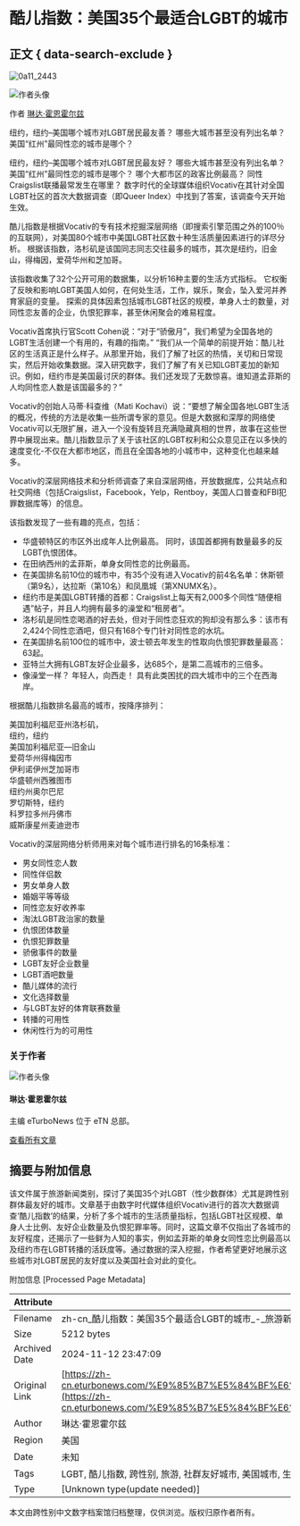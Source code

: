 # 酷儿指数：美国35个最适合LGBT的城市

## 正文 { data-search-exclude }


![0a11_2443](https://eturbonews.com/wp-content/uploads/2017/03/0a11_2443.jpg)

![作者头像](https://eturbonews.com/wp-content/uploads/2024/01/PROFILE-PIC-100x100.jpg)

作者 [琳达·霍恩霍尔兹](https://zh-cn.eturbonews.com/%E4%BD%9C%E8%80%85/%E6%9E%97%E8%BE%BE%E9%9C%8C%E6%81%A9%E9%9C%8C%E5%B0%94%E8%8C%A8/)

纽约，纽约–美国哪个城市对LGBT居民最友善？ 哪些大城市甚至没有列出名单？ 美国“红州”最同性恋的城市是哪个？

纽约，纽约–美国哪个城市对LGBT居民最友好？ 哪些大城市甚至没有列出名单？ 美国“红州”最同性恋的城市是哪个？ 哪个大都市区的政客比例最高？ 同性Craigslist联播最常发生在哪里？ 数字时代的全球媒体组织Vocativ在其针对全国LGBT社区的首次大数据调查（即Queer Index）中找到了答案，该调查今天开始生效。

酷儿指数是根据Vocativ的专有技术挖掘深层网络（即搜索引擎范围之外的100％的互联网），对美国80个城市中美国LGBT社区数十种生活质量因素进行的详尽分析。 根据该指数，洛杉矶是该国同志同志交往最多的城市，其次是纽约，旧金山，得梅因，爱荷华州和芝加哥。

该指数收集了32个公开可用的数据集，以分析16种主要的生活方式指标。 它权衡了反映和影响LGBT美国人如何，在何处生活，工作，娱乐，聚会，坠入爱河并养育家庭的变量。 探索的具体因素包括城市LGBT社区的规模，单身人士的数量，对同性恋友善的企业，仇恨犯罪率，甚至休闲聚会的难易程度。

Vocativ首席执行官Scott Cohen说：“对于“骄傲月”，我们希望为全国各地的LGBT生活创建一个有用的，有趣的指南。” “我们从一个简单的前提开始：酷儿社区的生活真正是什么样子。从那里开始，我们了解了社区的热情，关切和日常现实，然后开始收集数据。深入研究数字，我们了解了有关已知LGBT麦加的新知识。例如，纽约市是美国最讨厌的群体。我们还发现了无数惊喜。谁知道孟菲斯的人均同性恋人数是该国最多的？”

Vocativ的创始人马蒂·科查维（Mati Kochavi）说：“要想了解全国各地LGBT生活的概况，传统的方法是收集一些所谓专家的意见。但是大数据和深厚的网络使Vocativ可以无限扩展，进入一个没有旋转且充满隐藏真相的世界，故事在这些世界中展现出来。酷儿指数显示了关于该社区的LGBT权利和公众意见正在以多快的速度变化-不仅在大都市地区，而且在全国各地的小城市中，这种变化也越来越多。

Vocativ的深层网络技术和分析师调查了来自深层网络，开放数据库，公共站点和社交网络（包括Craigslist，Facebook，Yelp，Rentboy，美国人口普查和FBI犯罪数据库等）的信息。

该指数发现了一些有趣的亮点，包括：

- 华盛顿特区的市区外出成年人比例最高。 同时，该国首都拥有数量最多的反LGBT仇恨团体。
- 在田纳西州的孟菲斯，单身女同性恋的比例最高。
- 在美国排名前10位的城市中，有35个没有进入Vocativ的前4名名单：休斯顿（第9名），达拉斯（第10名）和凤凰城（第XNUMX名）。
- 纽约市是美国LGBT转播的首都：Craigslist上每天有2,000多个同性“随便相遇”帖子，并且人均拥有最多的澡堂和“租房者”。
- 洛杉矶是同性恋喝酒的好去处，但对于同性恋狂欢的狗却没有那么多：该市有2,424个同性恋酒吧，但只有168个专门针对同性恋的水坑。
- 在美国排名前100位的城市中，波士顿去年发生的性取向仇恨犯罪数量最高：63起。
- 亚特兰大拥有LGBT友好企业最多，达685个，是第二高城市的三倍多。
- 像澡堂一样？ 年轻人，向西走！ 具有此类困扰的四大城市中的三个在西海岸。

根据酷儿指数排名最高的城市，按降序排列：

美国加利福尼亚州洛杉矶，  
纽约，纽约  
美国加利福尼亚—旧金山  
爱荷华州得梅因市  
伊利诺伊州芝加哥市  
华盛顿州西雅图市  
纽约州奥尔巴尼  
罗切斯特，纽约  
科罗拉多州丹佛市  
威斯康星州麦迪逊市  

Vocativ的深层网络分析师用来对每个城市进行排名的16条标准：

- 男女同性恋人数  
- 同性伴侣数  
- 男女单身人数  
- 婚姻平等等级  
- 同性恋友好收养率  
- 淘汰LGBT政治家的数量  
- 仇恨团体数量  
- 仇恨犯罪数量  
- 骄傲事件的数量  
- LGBT友好企业数量  
- LGBT酒吧数量  
- 酷儿媒体的流行  
- 文化选择数量  
- 与LGBT友好的体育联赛数量  
- 转播的可用性  
- 休闲性行为的可用性  

### 关于作者

![作者头像](https://eturbonews.com/wp-content/uploads/2024/01/PROFILE-PIC-150x150.jpg)

#### 琳达·霍恩霍尔兹

主编 eTurboNews 位于 eTN 总部。

[查看所有文章](https://zh-cn.eturbonews.com/%E4%BD%9C%E8%80%85/%E6%9E%97%E8%BE%BE%E9%9C%8C%E6%81%A9%E9%9C%8C%E5%B0%94%E8%8C%A8/)

## 摘要与附加信息

<!-- tcd_abstract -->
该文件属于旅游新闻类别，探讨了美国35个对LGBT（性少数群体）尤其是跨性别群体最友好的城市。文章基于由数字时代媒体组织Vocativ进行的首次大数据调查‘酷儿指数’的结果，分析了多个城市的生活质量指标，包括LGBT社区规模、单身人士比例、友好企业数量及仇恨犯罪率等。同时，这篇文章不仅指出了各城市的友好程度，还揭示了一些鲜为人知的事实，例如孟菲斯的单身女同性恋比例最高以及纽约市在LGBT转播的活跃度等。通过数据的深入挖掘，作者希望更好地展示这些城市对LGBT居民的友好度以及美国社会对此的变化。
<!-- tcd_abstract_end -->

附加信息 [Processed Page Metadata]

| Attribute       | Value                                  |
|-----------------|----------------------------------------|
| Filename        | zh-cn_酷儿指数：美国35个最适合LGBT的城市_-_旅游新闻.md                             |
| Size            | 5212 bytes                           |
| Archived Date   | 2024-11-12 23:47:09                             |
| Original Link   | [https://zh-cn.eturbonews.com/%E9%85%B7%E5%84%BF%E6%8C%87%E6%95%B035%E6%9C%80lgbt%E5%8F%8B%E5%A5%BD%E7%9A%84%E7%BE%8E%E5%9B%BD%E5%9F%8E%E5%B8%82/](https://zh-cn.eturbonews.com/%E9%85%B7%E5%84%BF%E6%8C%87%E6%95%B035%E6%9C%80lgbt%E5%8F%8B%E5%A5%BD%E7%9A%84%E7%BE%8E%E5%9B%BD%E5%9F%8E%E5%B8%82/)                       |
| Author          | 琳达·霍恩霍尔兹                               |
| Region          | 美国                               |
| Date            | 未知                                 |
| Tags            | LGBT, 酷儿指数, 跨性别, 旅游, 社群友好城市, 美国城市, 生存环境, 法律政策                                 |
| Type            | [Unknown type(update needed)]                                 |
<!-- tcd_table_end -->

本文由跨性别中文数字档案馆归档整理，仅供浏览。版权归原作者所有。
